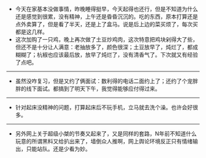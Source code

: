 - 今天在家基本没做事情，昨晚睡得挺早，今天起得也还行，但是不知道为什么还是感觉到很累，没有精神，上午还是昏昏沉沉的。吃的东西，原本打算还是点外卖算了，但是看了半天，还是上了盒马。说是后上边的菜买烦了，每次买都是这几样。
- 这次加购了一只鸡，晚上再次做了土豆炒鸡肉，这次特意把鸡块剁得大了些，但还不是十分让人满意：老抽放多了，颜色很深；土豆放早了，炖烂了，都成糊糊了；杭椒也应该最后放，放早了炖烂了，没有清香气了。下次就又有经验了点吧。
- ---
- 虽然没咋复习，但是又约了俩面试：数利得的电话二面约上了；还约了个宠胖胖的线下面试。都搞到了明天下午，我觉得能够应付得过来。
- ---
- 针对起床没精神的问题，打算起床后不玩手机，立马就去洗个澡。也许会好很多。
- ---
- 另外网上关于超级小桀的节奏又起来了，又是同样的套路，N年前不知道什么玩意的所谓黑料又给扒出来了，墙倒众人推啊，网上舆论环境反正只有情绪输出，只能站队。还是少看为妙。